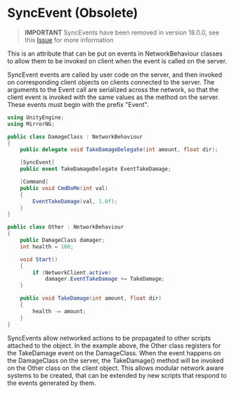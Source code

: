 # SyncEvent (Obsolete)

> **IMPORTANT** SyncEvents have been removed in version 18.0.0, see this [Issue](https://github.com/vis2k/MirrorNG/pull/2178) for more information

This is an attribute that can be put on events in NetworkBehaviour classes to allow them to be invoked on client when the event is called on the server.

SyncEvent events are called by user code on the server, and then invoked on corresponding client objects on clients connected to the server. The arguments to the Event call are serialized across the network, so that the client event is invoked with the same values as the method on the server. These events must begin with the prefix "Event".

```cs
using UnityEngine;
using MirrorNG;

public class DamageClass : NetworkBehaviour
{
    public delegate void TakeDamageDelegate(int amount, float dir);

    [SyncEvent]
    public event TakeDamageDelegate EventTakeDamage;

    [Command]
    public void CmdDoMe(int val)
    {
        EventTakeDamage(val, 1.0f);
    }
}

public class Other : NetworkBehaviour
{
    public DamageClass damager;
    int health = 100;

    void Start()
    {
        if (NetworkClient.active)
            damager.EventTakeDamage += TakeDamage;
    }

    public void TakeDamage(int amount, float dir)
    {
        health -= amount;
    }
}
```

SyncEvents allow networked actions to be propagated to other scripts attached to the object. In the example above, the Other class registers for the TakeDamage event on the DamageClass. When the event happens on the DamageClass on the server, the TakeDamage() method will be invoked on the Other class on the client object. This allows modular network aware systems to be created, that can be extended by new scripts that respond to the events generated by them.
